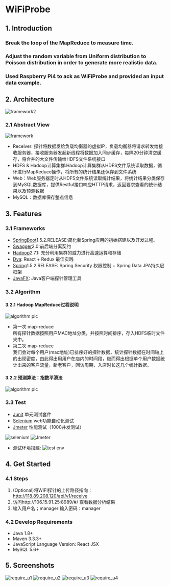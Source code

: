 # WiFiProbe 

## 1. Introduction

### Break the loop of the MapReduce to measure time.
### Adjust the random variable from Uniform distribution to Poisson distribution in order to generate more realistic data.
### Used Raspberry Pi4 to ack as WiFiProbe and provided an input data example.

## 2. Architecture
![framework2](./pics/framework2.png)

### 2.1 Abstract View
![framework](./pics/framework.png)

 * Receiver: 探针将数据发给负载均衡器的虚拟IP，负载均衡器将请求转发给接收服务器，接收服务器发起新线程将数据加入同步缓存，每隔20分钟清空缓存，将合并的大文件传输给HDFS文件系统接口
 * HDFS & Hadoop计算集群:Hadoop计算集群从HDFS文件系统读取数据，循环进行MapReduce操作，将所有的统计结果还保存到文件系统
 * Web：Web服务器定时从HDFS文件系统读取统计结果，将统计结果分类保存到MySQL数据库，提供Restful接口响应HTTP请求，返回要求查看的统计结果以及预测数据
 * MySQL：数据库保存整点信息

## 3. Features

### 3.1 Frameworks

 * [SpringBoot](http://projects.spring.io/spring-boot/)1.5.2.RELEASE:简化新Spring应用的初始搭建以及开发过程。
 * [Swagger](https://swagger.io/)2.0:前后端分离契约
 * [Hadoop](http://hadoop.apache.org/)2.7.1: 充分利用集群的威力进行高速运算和存储
 * [Dva](https://github.com/dvajs/dva): React + Redux 最佳实践
 * [Spring](https://spring.io/)1.5.2.RELEASE: Spring Security 权限控制 + Spring Data JPA持久层框架
 * [JavaFX](http://www.oracle.com/technetwork/java/javase/overview/javafx-overview-2158620.html): Java客户端探针管理工具

### 3.2 Algorithm

#### 3.2.1 Hadoop MapReduce过程说明
![algorithm pic](./pics/algorithm.png)

 * 第一次 map-reduce  
所有探针数据按照用户MAC地址分类，并按照时间排序，存入HDFS临时文件夹中。
 * 第二次 map-reduce  
我们会对每个用户(mac地址)已排序好的探针数据，统计探针数据在时间轴上的出现密度，由此得出用用户在店内的时间段，继而得出根据单个用户数据统计出来的客户流量，新老客户，回访周期，入店时长这几个统计数据。

#### 3.2.2 预测算法：指数平滑法
![algorithm pic](./pics/algorithm2.png)

### 3.3 Test
 * [Junit](http://junit.org/junit4/) 单元测试套件
 * [Selenium](http://www.seleniumhq.org/) web功能自动化测试
 * [Jmeter](http://jmeter.apache.org/) 性能测试（1000并发测试）

![selenium](./pics/test_selenium.png)
![Jmeter](./pics/test_j1.png)

 * 测试环境搭建:
![test env](./pics/test_env.png)

## 4. Get Started

### 4.1 Steps
1. (Optional)将WIFI探针的上传路径指向：http://118.89.208.120/api/v1/receive
2. 访问http://106.15.91.25:8989/#/ 查看数据分析结果
3. 输入用户名；manager    输入密码：manager

### 4.2 Develop Requirements
 * Java 1.8+
 * Maven 3.3.3+
 * JavaScript Language Version: React JSX
 * MySQL 5.6+

## 5. Screenshots
![require_u1](./pics/require_u1.png)
![require_u2](./pics/require_u2.png)
![require_u3](./pics/require_u3.png)
![require_u4](./pics/require_u4.png)
